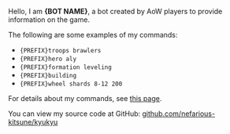 Hello, I am **{BOT NAME}**, a bot created by AoW players to provide information on the game.

The following are some examples of my commands:
- `{PREFIX}troops brawlers`
- `{PREFIX}hero aly`
- `{PREFIX}formation leveling`
- `{PREFIX}building`
- `{PREFIX}wheel shards 8-12 200`

For details about my commands, see [this page](https://github.com/nefarious-kitsune/kyukyu/blob/main/commands.md).

You can view my source code at GitHub: [github.com/nefarious-kitsune/kyukyu](https://github.com/nefarious-kitsune/kyukyu)